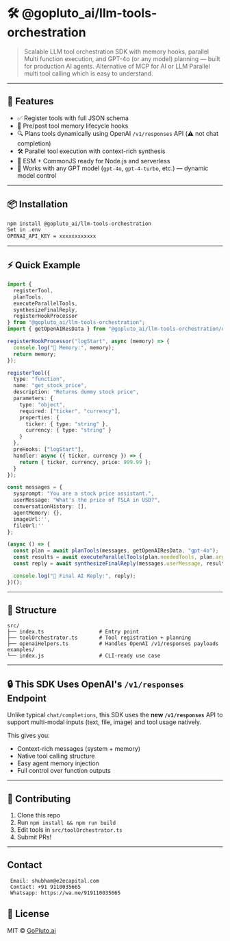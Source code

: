 # 🛠️ @gopluto_ai/llm-tools-orchestration

> Scalable LLM tool orchestration SDK with memory hooks, parallel Multi function execution, and GPT-4o (or any model) planning — built for production AI agents. Alternative of MCP for AI or LLM Parallel multi tool calling which is easy to understand.

---

## 🚀 Features

- ✅ Register tools with full JSON schema
- 🧠 Pre/post tool memory lifecycle hooks
- 🔍 Plans tools dynamically using OpenAI `/v1/responses` API (⚠️ not chat completion)
- 🛠️ Parallel tool execution with context-rich synthesis
- 🔄 ESM + CommonJS ready for Node.js and serverless
- 🔌 Works with any GPT model (`gpt-4o`, `gpt-4-turbo`, etc.) — dynamic model control

---

## 📦 Installation

```bash
npm install @gopluto_ai/llm-tools-orchestration
Set in .env
OPENAI_API_KEY = xxxxxxxxxxxx
```

---

## ⚡ Quick Example

```ts
import {
  registerTool,
  planTools,
  executeParallelTools,
  synthesizeFinalReply,
  registerHookProcessor
} from "@gopluto_ai/llm-tools-orchestration";
import { getOpenAIResData } from "@gopluto_ai/llm-tools-orchestration/dist/openaiHelpers";

registerHookProcessor("logStart", async (memory) => {
  console.log("🧠 Memory:", memory);
  return memory;
});

registerTool({
  type: "function",
  name: "get_stock_price",
  description: "Returns dummy stock price",
  parameters: {
    type: "object",
    required: ["ticker", "currency"],
    properties: {
      ticker: { type: "string" },
      currency: { type: "string" }
    }
  },
  preHooks: ["logStart"],
  handler: async ({ ticker, currency }) => {
    return { ticker, currency, price: 999.99 };
  }
});

const messages = {
  sysprompt: "You are a stock price assistant.",
  userMessage: "What's the price of TSLA in USD?",
  conversationHistory: [],
  agentMemory: {},
  imageUrl:'',
  fileUrl:''
};

(async () => {
  const plan = await planTools(messages, getOpenAIResData, "gpt-4o");
  const results = await executeParallelTools(plan.neededTools, plan.args, { userId: "xyz" });
  const reply = await synthesizeFinalReply(messages.userMessage, results, messages, plan.tools, getOpenAIResData, "gpt-4o");

  console.log("🧠 Final AI Reply:", reply);
})();
```

---

## 📁 Structure

```
src/
├── index.ts                  # Entry point
├── toolOrchestrator.ts       # Tool registration + planning
├── openaiHelpers.ts          # Handles OpenAI /v1/responses payloads
examples/
└── index.js                  # CLI-ready use case
```

---

## 🔒 This SDK Uses OpenAI's `/v1/responses` Endpoint

Unlike typical `chat/completions`, this SDK uses the **new `/v1/responses`** API to support multi-modal inputs (text, file, image) and tool usage natively.

This gives you:
- Context-rich messages (system + memory)
- Native tool calling structure
- Easy agent memory injection
- Full control over function outputs

---

## 🤝 Contributing

1. Clone this repo
2. Run `npm install && npm run build`
3. Edit tools in `src/toolOrchestrator.ts`
4. Submit PRs!

---

## Contact
```
 Email: shubham@e2ecapital.com
 Contact: +91 9110035665
 Whatsapp: https://wa.me/919110035665
```

## 📝 License

MIT © [GoPluto.ai](https://gopluto.ai)
